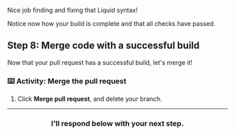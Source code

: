 Nice job finding and fixing that Liquid syntax!

Notice now how your build is complete and that all checks have passed.

## Step 8: Merge code with a successful build

Now that your pull request has a successful build, let's merge it!

### :keyboard: Activity: Merge the pull request

1. Click **Merge pull request**, and delete your branch.

<hr>
<h3 align="center">I'll respond below with your next step.</h3>
